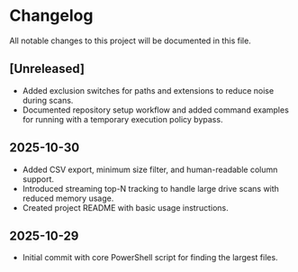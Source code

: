 # Changelog

All notable changes to this project will be documented in this file.

## [Unreleased]
- Added exclusion switches for paths and extensions to reduce noise during scans.
- Documented repository setup workflow and added command examples for running with a temporary execution policy bypass.

## 2025-10-30
- Added CSV export, minimum size filter, and human-readable column support.
- Introduced streaming top-N tracking to handle large drive scans with reduced memory usage.
- Created project README with basic usage instructions.

## 2025-10-29
- Initial commit with core PowerShell script for finding the largest files.
